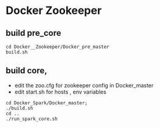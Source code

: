 # Docker Zookeeper

## build pre_core
```
cd Docker__Zookeeper/Docker_pre_master
build.sh
```


## build core,

- edit the zoo.cfg for zookeeper config in Docker_master
- edit start.sh for hosts , env variables

```
cd Docker_Spark/Docker_master;
./build.sh
cd ..
./run_spark_core.sh
```

